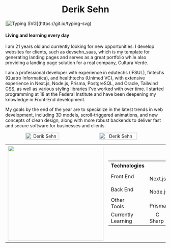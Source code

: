 <h1 align="center">Derik Sehn</h1>

[![Typing SVG](https://readme-typing-svg.herokuapp.com/?color=4169E1&size=35&center=true&vCenter=true&width=1000&lines=Hello,+I'm+Derik+Sehn;Feel+free+to+contact+me;Welcome+to+my+profile!)](https://git.io/typing-svg) 

<div>
   <h4>Living and learning every day</h4>
   <p>I am 21 years old and currently looking for new opportunities. I develop websites for clients, such as devsehn_saas, which is my template for generating landing pages and serves as a great portfolio while also providing a landing page solution for a real company, Cultura Verde.</p>
   <p>I am a professional developer with experience in edutechs (IFSUL), fintechs (Quatro Informatica), and healthtechs (Unimed VC), with extensive experience in Next.js, Node.js, Prisma, PostgreSQL, and Oracle, Tailwind CSS, as well as various styling libraries I've worked with over time. I started programming at 18 at the Federal Institute and have been deepening my knowledge in Front-End development.</p>
   <p>My goals by the end of the year are to specialize in the latest trends in web development, including 3D models, scroll-triggered animations, and new concepts of clean design, along with more robust backends to deliver fast and secure software for businesses and clients.</p>
</div>

<div align="center">
   <div style="display: flex; align-items: center;">
      <img height="auto" width="46%" src="https://github-readme-stats.vercel.app/api?username=DerikSehn&show_icons=true&theme=algolia&include_all_commits=true&count_private=true" alt="Derik Sehn"/>  
      <img height="auto" width="48.7%" src="https://github-readme-streak-stats.herokuapp.com/?user=DerikSehn&theme=algolia" alt="Derik Sehn" />
   </div>
</div>

<div align="center">
<table>
    <tr>
        <td>
            <img width="300" src="https://github-readme-stats.vercel.app/api/top-langs/?username=DerikSehn&layout=pie&theme=algolia" />
        </td>
        <td>
             <table>
          <tr>
            <th>Technologies</th>
          </tr>
          <tr>
            <td>Front End</td>
            <td><img src="https://cdn.jsdelivr.net/gh/devicons/devicon@latest/icons/nextjs/nextjs-original.svg" height="15px"/> Next.js</td>
            <td><img src="https://cdn.jsdelivr.net/gh/devicons/devicon/icons/react/react-original.svg" height="15px" /> React</td>
            <td><img src="https://cdn.jsdelivr.net/gh/devicons/devicon/icons/css3/css3-original.svg" height="15px" /> CSS3</td>
            <td><img src="https://cdn.jsdelivr.net/gh/devicons/devicon/icons/javascript/javascript-original.svg" height="15px" /> JavaScript</td>
            <td><img src="https://cdn.jsdelivr.net/gh/devicons/devicon/icons/typescript/typescript-original.svg" height="15px" /> TypeScript</td>
          </tr>
          <tr>
            <td>Back End</td>  
            <td><img src="https://cdn.jsdelivr.net/gh/devicons/devicon/icons/nodejs/nodejs-original.svg" height="15px" /> Node.js</td>
            <td><img src="https://cdn.jsdelivr.net/gh/devicons/devicon/icons/express/express-original.svg" height="15px" /> Express</td>
            <td><img src="https://cdn.jsdelivr.net/gh/devicons/devicon/icons/nestjs/nestjs-original.svg" height="15px"/> Nest.js</td>
          </tr>
          <tr>
            <td>Other <br>Tools</td>
            <td><img src="https://cdn.jsdelivr.net/gh/devicons/devicon/icons/prisma/prisma-plain.svg" height="15px"/> Prisma</td>
          </tr>
          <tr>
             <td>Currently Learning</td>
            <td><img src="https://cdn.jsdelivr.net/gh/devicons/devicon@latest/icons/csharp/csharp-original.svg" height="15px"/> C Sharp</td>
          </tr>
        </table>
        </td>
    </tr>
</table>
   
</div>
